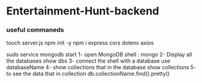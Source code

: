 # Entertainment-Hunt-backend


 ### useful commaneds
 
touch server.js
npm init -y
npm i express cors dotenv axios

sudo service mongodb start
1- open MongoDB shell :
mongo
2-  Display all the databases
show dbs
3-  connect the shell with a database
use databaseName
4- show collections that in the database
show collections
5- to see the data that in collection
db.collectionName.find().pretty()